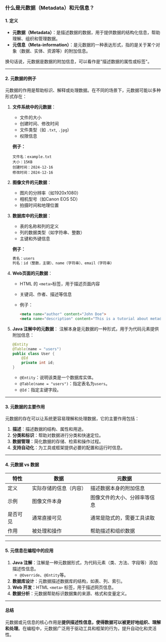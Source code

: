 ### 什么是元数据（Metadata）和元信息？

#### **1. 定义**

- **元数据（Metadata）**：是描述数据的数据，用于提供数据的结构化信息，帮助理解、组织和管理数据。
- **元信息（Meta-information）**：是元数据的一种表达形式，指的是关于某个对象（数据、实体、资源等）的附加信息。

换句话说，元数据是数据的附加信息，可以看作是"描述数据的属性或标签"。

---

#### **2. 元数据的例子**

元数据的作用是帮助标识、解释或处理数据。在不同的场景下，元数据可能以多种形式存在：

1. **文件系统中的元数据**：
    
    - 文件的大小
    - 创建时间、修改时间
    - 文件类型（如 `.txt`, `.jpg`）
    - 权限信息
    
    **例子：**
    
    ```plaintext
    文件名：example.txt
    大小：15KB
    创建时间：2024-12-16
    修改时间：2024-12-16
    ```
    
2. **图像文件的元数据**：
    
    - 图片的分辨率（如1920x1080）
    - 相机型号（如Canon EOS 5D）
    - 拍摄时间和地理位置
3. **数据库中的元数据**：
    
    - 表的名称和列的定义
    - 列的数据类型（如字符串、整数）
    - 主键和外键信息
    
    **例子：**
    
    ```sql
    表名：users
    列名：id（整数，主键）、name（字符串）、email（字符串）
    ```
    
4. **Web页面的元数据**：
    
    - HTML 的 `<meta>`标签，用于描述页面内容
    - 关键词、作者、描述等信息
    - 例子：
        
        ```html
        <meta name="author" content="John Doe">
        <meta name="description" content="This is a tutorial about metadata.">
        ```
        
5. **Java 注解中的元数据**： 注解本身是元数据的一种形式，用于为代码元素提供附加信息：
    
    ```java
    @Entity
    @Table(name = "users")
    public class User {
        @Id
        private int id;
    }
    ```
    
    - `@Entity`：说明该类是一个数据库实体。
    - `@Table(name = "users")`：指定表名为`users`。
    - `@Id`：指定主键字段。

---

#### **3. 元数据的主要作用**

元数据的存在可以让系统更容易理解和处理数据，它的主要作用包括：

1. **描述**：描述数据的结构、属性和用途。
2. **分类和标识**：帮助对数据进行分类和快速定位。
3. **数据管理**：简化数据的存储、检索和操作过程。
4. **支持自动化**：为工具或框架提供必要的配置和运行时信息。

---

#### **4. 元数据 vs 数据**

|特性|数据|元数据|
|---|---|---|
|定义|实际存储的信息（内容）|描述数据本身的附加信息|
|示例|图像文件本身|图像文件的大小、分辨率等信息|
|是否可见|通常直接可见|通常是隐式的，需要工具读取|
|作用|被处理和操作|帮助描述和组织数据|

---

#### **5. 元信息在编程中的应用**

1. **Java 注解**：注解是一种元数据形式，为代码元素（类、方法、字段等）添加描述性信息。
    - `@Override`、`@Entity`等。
2. **数据库设计**：元数据描述数据库的结构，如表、列、索引。
3. **Web 开发**：HTML `<meta>` 标签，用于描述网页信息。
4. **数据分析**：元数据帮助标识数据集的来源、格式和变量定义。

---

#### **总结**

元数据或元信息的核心作用是**提供描述性信息，使得数据可以被更好地组织、理解和处理**。在编程中，元数据广泛用于驱动工具和框架的行为，提升自动化和灵活性。